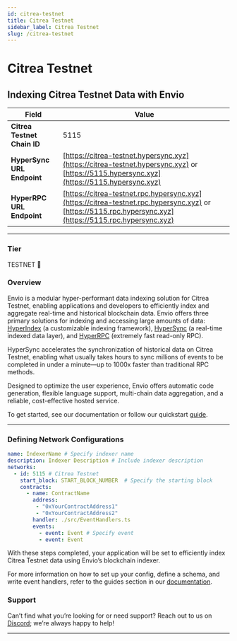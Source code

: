 ```yaml
---
id: citrea-testnet
title: Citrea Testnet
sidebar_label: Citrea Testnet
slug: /citrea-testnet
---
```


# Citrea Testnet

## Indexing Citrea Testnet Data with Envio

| **Field**                     | **Value**                                                                                          |
|-------------------------------|----------------------------------------------------------------------------------------------------|
| **Citrea Testnet Chain ID**     | 5115                                                                                            |
| **HyperSync URL Endpoint**    | [https://citrea-testnet.hypersync.xyz](https://citrea-testnet.hypersync.xyz) or [https://5115.hypersync.xyz](https://5115.hypersync.xyz) |
| **HyperRPC URL Endpoint**     | [https://citrea-testnet.rpc.hypersync.xyz](https://citrea-testnet.rpc.hypersync.xyz) or [https://5115.rpc.hypersync.xyz](https://5115.rpc.hypersync.xyz) |

---

### Tier

TESTNET 🎒

### Overview

Envio is a modular hyper-performant data indexing solution for Citrea Testnet, enabling applications and developers to efficiently index and aggregate real-time and historical blockchain data. Envio offers three primary solutions for indexing and accessing large amounts of data: [HyperIndex](/docs/HyperIndex/overview) (a customizable indexing framework), [HyperSync](/docs/HyperSync/overview) (a real-time indexed data layer), and [HyperRPC](/docs/HyperSync/overview-hyperrpc) (extremely fast read-only RPC).

HyperSync accelerates the synchronization of historical data on Citrea Testnet, enabling what usually takes hours to sync millions of events to be completed in under a minute—up to 1000x faster than traditional RPC methods.

Designed to optimize the user experience, Envio offers automatic code generation, flexible language support, multi-chain data aggregation, and a reliable, cost-effective hosted service.

To get started, see our documentation or follow our quickstart [guide](/docs/HyperIndex/contract-import).

---

### Defining Network Configurations

```yaml
name: IndexerName # Specify indexer name
description: Indexer Description # Include indexer description
networks:
  - id: 5115 # Citrea Testnet  
    start_block: START_BLOCK_NUMBER  # Specify the starting block
    contracts:
      - name: ContractName
        address:
         - "0xYourContractAddress1"
         - "0xYourContractAddress2"
        handler: ./src/EventHandlers.ts
        events:
          - event: Event # Specify event
          - event: Event
```

With these steps completed, your application will be set to efficiently index Citrea Testnet data using Envio’s blockchain indexer.

For more information on how to set up your config, define a schema, and write event handlers, refer to the guides section in our [documentation](/docs/HyperIndex/configuration-file).

### Support

Can’t find what you’re looking for or need support? Reach out to us on [Discord](https://discord.com/invite/Q9qt8gZ2fX); we’re always happy to help!

---
